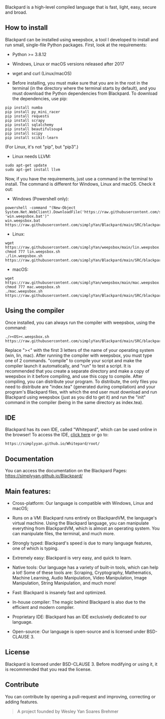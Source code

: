 Blackpard is a high-level compiled language that is fast, light, easy, secure and broad.

## How to install
Blackpard can be installed using weepsbox, a tool I developed to install and run small, single-file Python packages. First, look at the requirements:

- Python >= 3.8.12

- Windows, Linux or macOS versions released after 2017

- wget and curl (Linux/macOS)

- Before installing, you must make sure that you are in the root in the terminal (in the directory where the terminal starts by default), and you must download the Python dependencies from Blackpard. To download the dependencies, use pip:
```
pip install numba
pip install py_mini_racer
pip install requests
pip install scrapy
pip install sqlalchemy
pip install beautifulsoup4
pip install scipy
pip install scikit-learn

```
(For Linux, it's not "pip", but "pip3".)

- Linux needs LLVM:
```
sudo apt-get update
sudo apt-get install llvm
```

Now, if you have the requirements, just use a command in the terminal to install. The command is different for Windows, Linux and macOS. Check it out:

- Windows (Powershell only):
```
powershell -command "(New-Object System.Net.WebClient).DownloadFile('https://raw.githubusercontent.com/simplyYan/weepsbox/main/win.weepsbox.bat', 'win.weepsbox.bat')"
win.weepsbox.bat https://raw.githubusercontent.com/simplyYan/Blackpard/main/SRC/blackpard.py
```
- Linux:
```
wget https://raw.githubusercontent.com/simplyYan/weepsbox/main/lin.weepsbox.sh
chmod 777 lin.weepsbox.sh
./lin.weepsbox.sh https://raw.githubusercontent.com/simplyYan/Blackpard/main/SRC/blackpard.py
```
- macOS:
```
wget https://raw.githubusercontent.com/simplyYan/weepsbox/main/mac.weepsbox.sh
chmod 777 mac.weepsbox.sh
./mac.weepsbox.sh https://raw.githubusercontent.com/simplyYan/Blackpard/main/SRC/blackpard.py
```

## Using the compiler
Once installed, you can always run the compiler with weepsbox, using the command:
```
./><OS><.weepsbox.sh https://raw.githubusercontent.com/simplyYan/Blackpard/main/SRC/blackpard.py
```
Replace "><OS><" with the first 3 letters of the name of your operating system (win, lin, mac).
After running the compiler with weepsbox, you must type one of 2 commands. "compile" to compile your script and make the compiler launch it automatically, and "run" to test a script.
It is recommended that you create a separate directory and make a copy of weepsbox in it before compiling, and use this copy to compile. After compiling, you can distribute your program.
To distribute, the only files you need to distribute are "index.tea" (generated during compilation) and your program's Blackpard files, with which the end user must download and run Blackpard using weepsbox (just as you did to get it) and run the "init" command in the compiler (being in the same directory as index.tea).

## IDE
Blackpard has its own IDE, called "Whitepard", which can be used online in the browser! To access the IDE, [click here](https://simplyyan.github.io/Whitepard/root/) or go to:
```
https://simplyyan.github.io/Whitepard/root/
```
## Documentation
You can access the documentation on the Blackpard Pages: https://simplyyan.github.io/Blackpard/

## Main features:

- Cross-platform: Our language is compatible with Windows, Linux and macOS;

- Runs on a VM: Blackpard runs entirely on BlackpardVM, the language's virtual machine. Using the Blackpard language, you can manipulate everything from BlackpardVM, which is almost an operating system. You can manipulate files, the terminal, and much more.

- Strongly typed: Blackpard's speed is due to many language features, one of which is typing. 

- Extremely easy: Blackpard is very easy, and quick to learn.

- Native tools: Our language has a variety of built-in tools, which can help a lot! Some of these tools are: Scraping, Cryptography, Mathematics, Machine Learning, Audio Manipulation, Video Manipulation, Image Manipulation, String Manipulation, and much more!

- Fast: Blackpard is insanely fast and optimized.

- In-house compiler: The magic behind Blackpard is also due to the efficient and modern compiler.

- Proprietary IDE: Blackpard has an IDE exclusively dedicated to our language.

- Open-source: Our language is open-source and is licensed under BSD-CLAUSE 3.

## License
Blackpard is licensed under BSD-CLAUSE 3. Before modifying or using it, it is recommended that you read the license.

## Contribute
You can contribute by opening a pull-request and improving, correcting or adding features.

> A project founded by Wesley Yan Soares Brehmer
